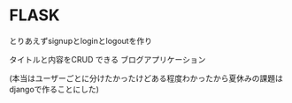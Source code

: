 # FLASK

とりあえずsignupとloginとlogoutを作り

タイトルと内容をCRUD できる ブログアプリケーション

(本当はユーザーごとに分けたかったけどある程度わかったから夏休みの課題はdjangoで作ることにした)
